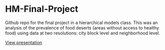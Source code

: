 # HM-Final-Project

Github repo for the final project in a hierarchical models class. This was an analysis of the prevalence of food deserts (areas without access to healthy food) using data at two resolutions: city block level and neighborhood level. 

[View presentation](https://cdn.rawgit.com/danielkberry/HM-Final-Project/master/presentation.html)
